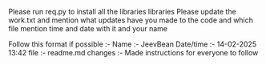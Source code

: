 Please run req.py to install all the libraries libraries 
Please update the work.txt and mention what updates have you made to the code and which file
mention time and date with it and your name

Follow this format if possible :-
                                  Name :- JeevBean
                                  Date/time :- 14-02-2025 13:42
                                  file :- readme.md
                                  changes :- Made instructions for everyone to follow
